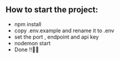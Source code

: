 ## How to start the project:

- npm install
- copy .env.example and rename it to .env
- set the port , endpoint and api key
- nodemon start
- Done !!🤞🤞
